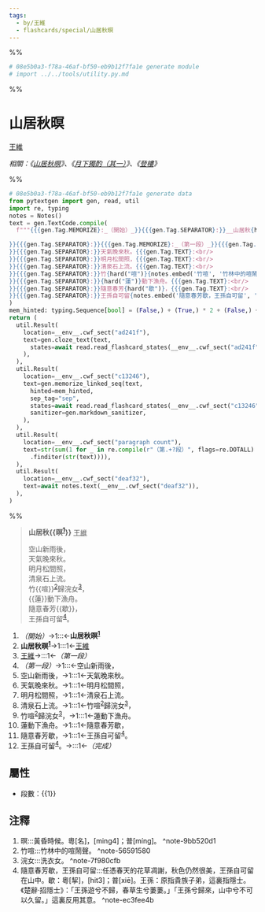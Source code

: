 ```yaml
---
tags:
  - by/王維
  - flashcards/special/山居秋暝
---
```


%%
```Python
# 08e5b0a3-f78a-46af-bf50-eb9b12f7fa1e generate module
# import ../../tools/utility.py.md
```
%%

# 山居秋暝
<u>王維</u>

_相關：《[山居秋暝](山居秋暝.md)》、《[月下獨酌（其一）](月下獨酌（其一）.md)》、《[登樓](登樓.md)》_

%%
```Python
# 08e5b0a3-f78a-46af-bf50-eb9b12f7fa1e generate data
from pytextgen import gen, read, util
import re, typing
notes = Notes()
text = gen.TextCode.compile(
  f"""{{{gen.Tag.MEMORIZE}:_（開始）_}}{{{gen.Tag.SEPARATOR}:}}__山居秋{hard(f"暝{notes.embed('暝', '黃昏時候。粵[名]，[ming4]；普[mínɡ]。')}")}__{{{gen.Tag.TEXT}: }}{{{gen.Tag.SEPARATOR}:}}<u>王維</u>{{{gen.Tag.TEXT}:

}}{{{gen.Tag.SEPARATOR}:}}{{{gen.Tag.MEMORIZE}:_（第一段）_}}{{{gen.Tag.SEPARATOR}:}}空山新雨後，{{{gen.Tag.TEXT}:<br/>
}}{{{gen.Tag.SEPARATOR}:}}天氣晚來秋。{{{gen.Tag.TEXT}:<br/>
}}{{{gen.Tag.SEPARATOR}:}}明月松間照，{{{gen.Tag.TEXT}:<br/>
}}{{{gen.Tag.SEPARATOR}:}}清泉石上流。{{{gen.Tag.TEXT}:<br/>
}}{{{gen.Tag.SEPARATOR}:}}竹{hard("喧")}{notes.embed('竹喧', '竹林中的喧鬧聲。')}歸浣女{notes.embed('浣女', '洗衣女。')}，{{{gen.Tag.TEXT}:<br/>
}}{{{gen.Tag.SEPARATOR}:}}{hard("蓮")}動下漁舟。{{{gen.Tag.TEXT}:<br/>
}}{{{gen.Tag.SEPARATOR}:}}隨意春芳{hard("歇")}，{{{gen.Tag.TEXT}:<br/>
}}{{{gen.Tag.SEPARATOR}:}}王孫自可留{notes.embed('隨意春芳歇，王孫自可留', '任憑春天的花草凋謝，秋色仍然很美，王孫自可留在山中。歇：粵[挈]，[hit3]；普[xiē]。王孫：原指貴族子弟，這裏指隱士。《楚辭‧招隱士》：「王孫遊兮不歸，春草生兮萋萋。」「王孫兮歸來，山中兮不可以久留。」這裏反用其意。')}。{{{gen.Tag.SEPARATOR}:}}{{{gen.Tag.MEMORIZE}:_（完成）_}}"""
)
mem_hinted: typing.Sequence[bool] = (False,) + (True,) * 2 + (False,) + (True,) * 8 + (False,)
return (
  util.Result(
    location=__env__.cwf_sect("ad241f"),
    text=gen.cloze_text(text,
      states=await read.read_flashcard_states(__env__.cwf_sect("ad241f")),
    ),
  ),
  util.Result(
    location=__env__.cwf_sect("c13246"),
    text=gen.memorize_linked_seq(text,
      hinted=mem_hinted,
      sep_tag="sep",
      states=await read.read_flashcard_states(__env__.cwf_sect("c13246")),
      sanitizer=gen.markdown_sanitizer,
    ),
  ),
  util.Result(
    location=__env__.cwf_sect("paragraph count"),
    text=str(sum(1 for _ in re.compile(r"（第.+?段）", flags=re.DOTALL)
      .finditer(str(text)))),
  ),
  util.Result(
    location=__env__.cwf_sect("deaf32"),
    text=await notes.text(__env__.cwf_sect("deaf32")),
  ),
)
```
%%

<!--08e5b0a3-f78a-46af-bf50-eb9b12f7fa1e generate section="ad241f"--><!-- The following content is generated at 2023-03-08T14:33:36.500951+08:00. Any edits will be overridden! -->

> __山居秋{{暝<sup>[1](#^note-9bb520d1)</sup>}}__ <u>王維</u>
>
> 空山新雨後，<br/>
> 天氣晚來秋。<br/>
> 明月松間照，<br/>
> 清泉石上流。<br/>
> 竹{{喧}}<sup>[2](#^note-56591580)</sup>歸浣女<sup>[3](#^note-7f980cfb)</sup>，<br/>
> {{蓮}}動下漁舟。<br/>
> 隨意春芳{{歇}}，<br/>
> 王孫自可留<sup>[4](#^note-ec3fee4b)</sup>。 <!--SR:!2024-04-08,306,337!2023-11-04,168,299!2024-06-21,367,339!2023-10-16,168,319-->

<!--/08e5b0a3-f78a-46af-bf50-eb9b12f7fa1e-->

<!--08e5b0a3-f78a-46af-bf50-eb9b12f7fa1e generate section="c13246"--><!-- The following content is generated at 2023-03-08T14:33:36.545922+08:00. Any edits will be overridden! -->

1. _（開始）_→1:::←__山居秋暝<sup>[1](#^note-9bb520d1)</sup>__ <!--SR:!2025-01-25,548,290!2023-11-14,290,310-->
2. __山居秋暝<sup>[1](#^note-9bb520d1)</sup>__→1:::1←<u>王維</u> <!--SR:!2024-09-13,421,250!2025-06-14,664,270-->
3. <u>王維</u>→:::1←_（第一段）_ <!--SR:!2025-09-28,819,330!2024-06-13,411,270-->
4. _（第一段）_→1:::←空山新雨後， <!--SR:!2025-01-02,520,250!2025-12-14,878,330-->
5. 空山新雨後，→1:::1←天氣晚來秋。 <!--SR:!2025-01-08,556,270!2025-06-12,662,270-->
6. 天氣晚來秋。→1:::1←明月松間照， <!--SR:!2023-11-10,178,230!2023-10-01,162,230-->
7. 明月松間照，→1:::1←清泉石上流。 <!--SR:!2024-09-05,470,270!2024-09-11,474,270-->
8. 清泉石上流。→1:::1←竹喧<sup>[2](#^note-56591580)</sup>歸浣女<sup>[3](#^note-7f980cfb)</sup>， <!--SR:!2024-11-08,464,250!2024-12-16,538,270-->
9. 竹喧<sup>[2](#^note-56591580)</sup>歸浣女<sup>[3](#^note-7f980cfb)</sup>，→1:::1←蓮動下漁舟。 <!--SR:!2025-01-20,563,270!2024-07-07,404,250-->
10. 蓮動下漁舟。→1:::1←隨意春芳歇， <!--SR:!2023-10-29,222,250!2025-05-12,647,270-->
11. 隨意春芳歇，→1:::1←王孫自可留<sup>[4](#^note-ec3fee4b)</sup>。 <!--SR:!2024-03-02,343,270!2025-03-04,593,270-->
12. 王孫自可留<sup>[4](#^note-ec3fee4b)</sup>。→:::1←_（完成）_ <!--SR:!2025-06-14,738,330!2024-12-02,558,290-->

<!--/08e5b0a3-f78a-46af-bf50-eb9b12f7fa1e-->

## 屬性

- 段數：{{<!--08e5b0a3-f78a-46af-bf50-eb9b12f7fa1e generate section="paragraph count"--><!-- The following content is generated at 2023-03-01T01:11:58.424419+08:00. Any edits will be overridden! -->1<!--/08e5b0a3-f78a-46af-bf50-eb9b12f7fa1e-->}} <!--SR:!2024-02-02,254,337-->

## 注釋

<!--08e5b0a3-f78a-46af-bf50-eb9b12f7fa1e generate section="deaf32"--><!-- The following content is generated at 2023-09-26T08:45:34.308536+08:00. Any edits will be overridden! -->

1. 暝:::黃昏時候。粵[名]，[ming4]；普[mínɡ]。 <a id="^note-9bb520d1"></a>^note-9bb520d1 <!--SR:!2023-10-15,36,220!2024-06-19,365,340-->
2. 竹喧:::竹林中的喧鬧聲。 <a id="^note-56591580"></a>^note-56591580 <!--SR:!2023-11-17,150,260!2024-06-20,366,340-->
3. 浣女:::洗衣女。 <a id="^note-7f980cfb"></a>^note-7f980cfb <!--SR:!2024-04-09,307,337!2024-06-11,357,339-->
4. 隨意春芳歇，王孫自可留:::任憑春天的花草凋謝，秋色仍然很美，王孫自可留在山中。歇：粵[挈]，[hit3]；普[xiē]。王孫：原指貴族子弟，這裏指隱士。《楚辭‧招隱士》：「王孫遊兮不歸，春草生兮萋萋。」「王孫兮歸來，山中兮不可以久留。」這裏反用其意。 <a id="^note-ec3fee4b"></a>^note-ec3fee4b <!--SR:!2024-02-21,144,201!2024-01-04,225,321-->

<!--/08e5b0a3-f78a-46af-bf50-eb9b12f7fa1e-->
